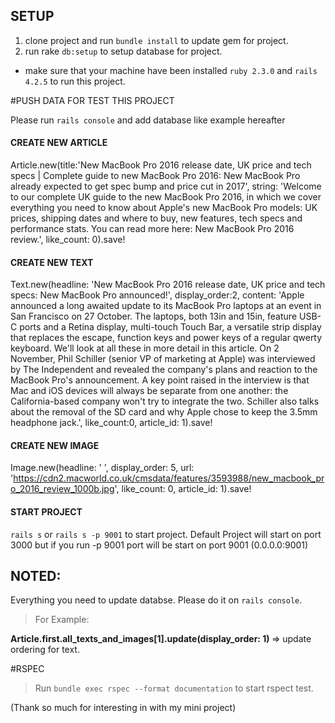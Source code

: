 ## SETUP
1. clone project and run `bundle install` to update gem for project.
2. run rake `db:setup` to setup database for project.
* make sure that your machine have been installed `ruby 2.3.0` and `rails 4.2.5` to run this project.


#PUSH DATA FOR TEST THIS PROJECT

Please run `rails console` and add database like example hereafter

#### CREATE NEW ARTICLE
Article.new(title:'New MacBook Pro 2016 release date, UK price and tech specs | Complete guide to new MacBook Pro 2016: New MacBook Pro already expected to get spec bump and price cut in 2017', string: 'Welcome to our complete UK guide to the new MacBook Pro 2016, in which we cover everything you need to know about Apple's new MacBook Pro models: UK prices, shipping dates and where to buy, new features, tech specs and performance stats. You can read more here: New MacBook Pro 2016 review.', like_count: 0).save!

#### CREATE NEW TEXT
Text.new(headline: 'New MacBook Pro 2016 release date, UK price and tech specs: New MacBook Pro announced!', display_order:2, content: 'Apple announced a long awaited update to its MacBook Pro laptops at an event in San Francisco on 27 October. The laptops, both 13in and 15in, feature USB-C ports and a Retina display, multi-touch Touch Bar, a versatile strip display that replaces the escape, function keys and power keys of a regular qwerty keyboard. We'll look at all these in more detail in this article. On 2 November, Phil Schiller (senior VP of marketing at Apple) was interviewed by The Independent and revealed the company's plans and reaction to the MacBook Pro's announcement. A key point raised in the interview is that Mac and iOS devices will always be separate from one another: the California-based company won't try to integrate the two. Schiller also talks about the removal of the SD card and why Apple chose to keep the 3.5mm headphone jack.', like_count:0, article_id: 1).save!

#### CREATE NEW IMAGE
Image.new(headline: ' ', display_order: 5, url: 'https://cdn2.macworld.co.uk/cmsdata/features/3593988/new_macbook_pro_2016_review_1000b.jpg', like_count: 0, article_id: 1).save!

 
#### START PROJECT
`rails s` or `rails s -p 9001` to start project. Default Project will start on port 3000 but if you run -p 9001 port will be start on port 9001 (0.0.0.0:9001) 
 
## NOTED:
Everything you need to update databse. Please do it on `rails console`.
>For Example:
 
 <b>Article.first.all_texts_and_images[1].update(display_order: 1) </b>
 => update ordering for text.

#RSPEC

>Run `bundle exec rspec --format documentation` to start rspect test.

(Thank so much for interesting in with my mini project)